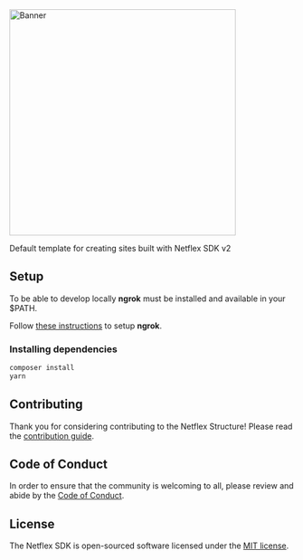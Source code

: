 
<img width="400" src="https://d3lnipq2e3xuc0.cloudfront.net/media/l/800x400/1557406595/banner.png" alt="Banner">

Default template for creating sites built with Netflex SDK v2

## Setup

To be able to develop locally **ngrok** must be installed and available in your $PATH.

Follow [these instructions](https://ngrok.com/download) to setup **ngrok**.

### Installing dependencies

```bash
composer install
yarn
```

## Contributing

Thank you for considering contributing to the Netflex Structure! Please read the [contribution guide](CONTRIBUTING.md).

## Code of Conduct

In order to ensure that the community is welcoming to all, please review and abide by the [Code of Conduct](CODE_OF_CONDUCT.md).

## License

The Netflex SDK is open-sourced software licensed under the [MIT license](https://opensource.org/licenses/MIT).
